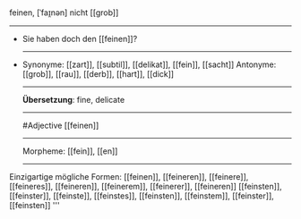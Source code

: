 feinen, [ˈfaɪ̯nən]
nicht [[grob]]

---

- Sie haben doch den [[feinen]]?
- ***

  Synonyme: [[zart]], [[subtil]], [[delikat]], [[fein]], [[sacht]]
  Antonyme: [[grob]], [[rau]], [[derb]], [[hart]], [[dick]]

  ***

  **Übersetzung**:
  fine, delicate

  ***

  #Adjective [[feinen]]

  ***

  Morpheme:
  [[fein]], [[en]]

  ***

Einzigartige mögliche Formen:
[[feinen]], [[feineren]], [[feinere]], [[feineres]], [[feineren]], [[feinerem]], [[feinerer]], [[feineren]]
[[feinsten]], [[feinster]], [[feinste]], [[feinstes]], [[feinsten]], [[feinstem]], [[feinster]], [[feinsten]]
'''

